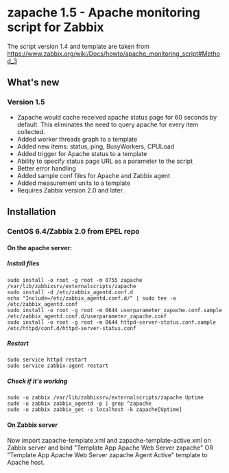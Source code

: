 # zapache 1.5 - Apache monitoring script for Zabbix

The script version 1.4 and template are taken from https://www.zabbix.org/wiki/Docs/howto/apache_monitoring_script#Method_3

## What's new

### Version 1.5

* Zapache would cache received apache status page for 60 seconds by default. This eliminates the need to query apache for every item collected.
* Added worker threads graph to a template
* Added new items: status, ping, BusyWorkers, CPULoad
* Added trigger for Apache status to a template
* Ability to specify status page URL as a parameter to the script
* Better error handling
* Added sample conf files for Apache and Zabbix agent
* Added measurement units to a template
* Requires Zabbix version 2.0 and later.

## Installation

### CentOS 6.4/Zabbix 2.0 from EPEL repo

#### On the apache server:

##### Install files
	sudo install -o root -g root -m 0755 zapache /var/lib/zabbixsrv/externalscripts/zapache
	sudo install -d /etc/zabbix_agentd.conf.d
	echo "Include=/etc/zabbix_agentd.conf.d/" | sudo tee -a /etc/zabbix_agentd.conf
	sudo install -o root -g root -m 0644 userparameter_zapache.conf.sample /etc/zabbix_agentd.conf.d/userparameter_zapache.conf
	sudo install -o root -g root -m 0644 httpd-server-status.conf.sample /etc/httpd/conf.d/httpd-server-status.conf
##### Restart
	sudo service httpd restart
	sudo service zabbix-agent restart
##### Check if it's working
	sudo -u zabbix /var/lib/zabbixsrv/externalscripts/zapache Uptime
	sudo -u zabbix zabbix_agentd -p | grep ^zapache
	sudo -u zabbix zabbix_get -s localhost -k zapache[Uptime]

#### On Zabbix server

Now import zapache-template.xml and zapache-template-active.xml on Zabbix server and bind "Template App Apache Web Server zapache" OR "Template App Apache Web Server zapache Agent Active" template to Apache host.
